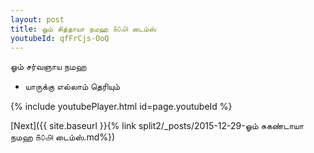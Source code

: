 ```yaml
---
layout: post
title: ஓம் சித்தாயா நமஹ ௧௦௮ டைம்ஸ்
youtubeId: qfFrCjs-OoQ
---
```

 
 
 ஓம் சர்வஞாய நமஹ  
 
 -  யாருக்கு எல்லாம் தெரியும் 
 
  
 
  
 
 
 
 
 
 


{% include youtubePlayer.html id=page.youtubeId %}
 
[Next]({{ site.baseurl }}{% link  split2/_posts/2015-12-29-ஓம் சுகண்டாயா நமஹ ௧௦௮ டைம்ஸ்.md%})
 
